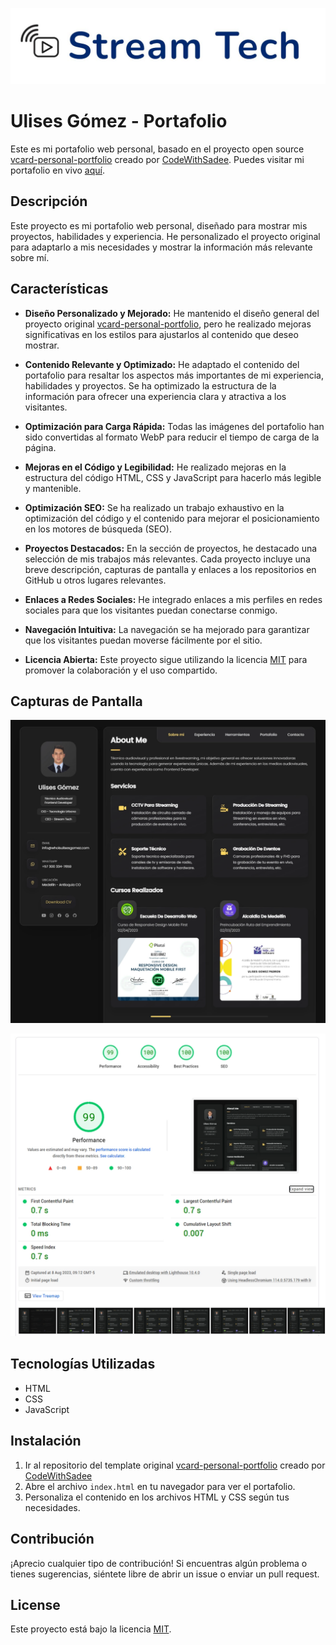 
![Logo](https://raw.githubusercontent.com/ulisesgopa/whoisulisesgomez-portfolio/master/assets/readme/logo-streamtech.jpg)


# Ulises Gómez - Portafolio

Este es mi portafolio web personal, basado en el proyecto open source [vcard-personal-portfolio](https://github.com/codewithsadee/vcard-personal-portfolio) creado por [CodeWithSadee](https://github.com/codewithsadee). Puedes visitar mi portafolio en vivo [aquí](https://whoisulisesgomez.com/).

## Descripción

Este proyecto es mi portafolio web personal, diseñado para mostrar mis proyectos, habilidades y experiencia. He personalizado el proyecto original para adaptarlo a mis necesidades y mostrar la información más relevante sobre mí.




## Características

- **Diseño Personalizado y Mejorado:** He mantenido el diseño general del proyecto original [vcard-personal-portfolio](https://github.com/codewithsadee/vcard-personal-portfolio), pero he realizado mejoras significativas en los estilos para ajustarlos al contenido que deseo mostrar.
  
- **Contenido Relevante y Optimizado:** He adaptado el contenido del portafolio para resaltar los aspectos más importantes de mi experiencia, habilidades y proyectos. Se ha optimizado la estructura de la información para ofrecer una experiencia clara y atractiva a los visitantes.

- **Optimización para Carga Rápida:** Todas las imágenes del portafolio han sido convertidas al formato WebP para reducir el tiempo de carga de la página.

- **Mejoras en el Código y Legibilidad:** He realizado mejoras en la estructura del código HTML, CSS y JavaScript para hacerlo más legible y mantenible.

- **Optimización SEO:** Se ha realizado un trabajo exhaustivo en la optimización del código y el contenido para mejorar el posicionamiento en los motores de búsqueda (SEO).

- **Proyectos Destacados:** En la sección de proyectos, he destacado una selección de mis trabajos más relevantes. Cada proyecto incluye una breve descripción, capturas de pantalla y enlaces a los repositorios en GitHub u otros lugares relevantes.

- **Enlaces a Redes Sociales:** He integrado enlaces a mis perfiles en redes sociales para que los visitantes puedan conectarse conmigo.

- **Navegación Intuitiva:** La navegación se ha mejorado para garantizar que los visitantes puedan moverse fácilmente por el sitio.

- **Licencia Abierta:** Este proyecto sigue utilizando la licencia [MIT](url_de_la_licencia) para promover la colaboración y el uso compartido.

## Capturas de Pantalla

![App Screenshot](https://raw.githubusercontent.com/ulisesgopa/whoisulisesgomez-portfolio/master/assets/readme/screenshot-portfolio.webp)

![Insigts Screenshot](https://raw.githubusercontent.com/ulisesgopa/whoisulisesgomez-portfolio/master/assets/readme/screenshot-insights.webp)

## Tecnologías Utilizadas

- HTML
- CSS
- JavaScript

## Instalación

1. Ir al repositorio del template original [vcard-personal-portfolio](https://github.com/codewithsadee/vcard-personal-portfolio) creado por [CodeWithSadee](https://github.com/codewithsadee)
2. Abre el archivo `index.html` en tu navegador para ver el portafolio.
3. Personaliza el contenido en los archivos HTML y CSS según tus necesidades.

    
## Contribución

¡Aprecio cualquier tipo de contribución! Si encuentras algún problema o tienes sugerencias, siéntete libre de abrir un issue o enviar un pull request.

## License

Este proyecto está bajo la licencia [MIT](url_de_la_licencia).